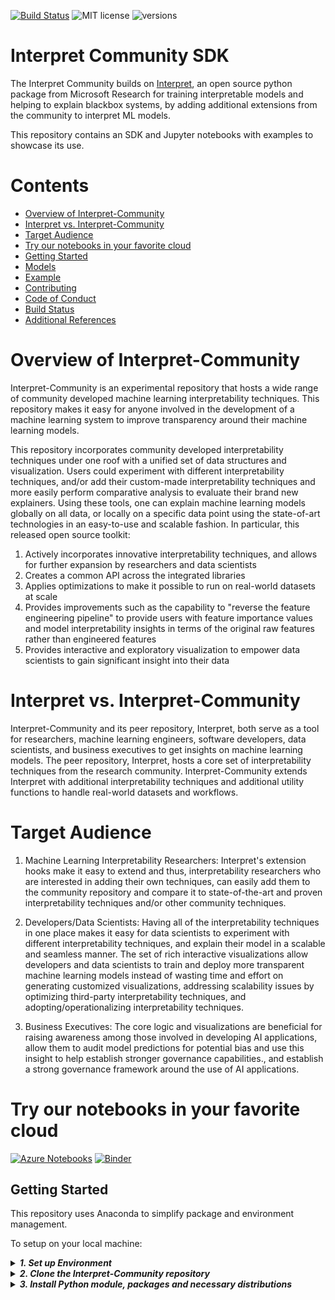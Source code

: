 

[![Build Status](https://dev.azure.com/responsibleai/interpret-extensions/_apis/build/status/interpretml.interpret-community?branchName=master)](https://dev.azure.com/responsibleai/interpret-extensions/_build/latest?definitionId=5&branchName=master)
![MIT license](https://img.shields.io/badge/License-MIT-blue.svg)
![versions](https://img.shields.io/badge/python-2.7%20%7C%203.6-blue)

Interpret Community SDK
=============================================================


The Interpret Community builds on [Interpret](https://github.com/Microsoft/interpret), an open source python package from Microsoft Research for training interpretable models and helping to explain blackbox systems, by adding additional extensions from the community to interpret ML models.

This repository contains an SDK and Jupyter notebooks with examples to showcase its use.

# Contents

- [Overview of Interpret-Community](#intro)
- [Interpret vs. Interpret-Community](#comparison)
- [Target Audience](#target)
- [Try our notebooks in your favorite cloud](#try)
- [Getting Started](#getting-started)
- [Models](#models)
- [Example](#Example)
- [Contributing](#Contributing)
- [Code of Conduct](#code)
- [Build Status](#BuildStatus)
- [Additional References](#Refs)

# <a name="intro"></a>

# Overview of Interpret-Community
Interpret-Community is an experimental repository that hosts a wide range of community developed machine learning interpretability techniques. This repository makes it easy for anyone involved in the development of a machine learning system to improve transparency around their machine learning models.


This repository incorporates community developed interpretability techniques under one roof with a unified set of data structures and visualization. Users could experiment with different interpretability techniques, and/or add their custom-made interpretability techniques and more easily perform comparative analysis to evaluate their brand new explainers. Using these tools, one can explain machine learning models globally on all data, or locally on a specific data point using the state-of-art technologies in an easy-to-use and scalable fashion. In particular, this released open source toolkit:
1. Actively incorporates innovative interpretability techniques, and allows for further expansion by researchers and data scientists
2. Creates a common API across the integrated libraries
3. Applies optimizations to make it possible to run on real-world datasets at scale
4. Provides improvements such as the capability to "reverse the feature engineering pipeline" to provide users with feature importance values and model interpretability insights in terms of the original raw features rather than engineered features
5. Provides interactive and exploratory visualization to empower data scientists to gain significant insight into their data
# <a name="comparison"></a>

# Interpret vs. Interpret-Community


Interpret-Community and its peer repository, Interpret, both serve as a tool for researchers, machine learning engineers, software developers, data scientists, and business executives to get insights on machine learning models. The peer repository, Interpret, hosts a core set of interpretability techniques from the research community. Interpret-Community extends Interpret with additional interpretability techniques and additional utility functions to handle real-world datasets and workflows.



  # <a name="target"></a>

 # Target Audience
1. Machine Learning Interpretability Researchers: Interpret's extension hooks make it easy to extend and thus, interpretability researchers who are interested in adding their own techniques, can easily add them to the community repository and compare it to state-of-the-art and proven interpretability techniques and/or other community techniques.

2. Developers/Data Scientists: Having all of the interpretability techniques in one place makes it easy for data scientists to experiment with different interpretability techniques, and explain their model in a scalable and seamless manner. The set of rich interactive visualizations allow developers and data scientists to train and deploy more transparent machine learning models instead of wasting time and effort on generating customized visualizations, addressing scalability issues by optimizing third-party interpretability techniques, and adopting/operationalizing interpretability techniques.
3. Business Executives: The core logic and visualizations are beneficial for raising awareness among those involved in developing AI applications, allow them to audit model predictions for potential bias and use this insight to help establish stronger governance capabilities., and establish a strong governance framework around the use of AI applications.


# <a name="try"></a>

# Try our notebooks in your favorite cloud

[![Azure Notebooks](https://notebooks.azure.com/launch.png)](https://notebooks.azure.com/import/gh/microsoft/interpret-community)
[![Binder](https://mybinder.org/badge_logo.svg)](https://mybinder.org/v2/gh/interpretml/interpret-community)

<a name="getting started"></a>

## Getting Started

This repository uses Anaconda to simplify package and environment management.

To setup on your local machine:

<details><summary><strong><em>1. Set up Environment</em></strong></summary>

    a. Install Anaconda with Python >= 3.6
       [Miniconda](https://conda.io/projects/conda/en/latest/user-guide/install/index.html) is a quick way to get started.


    b. Create conda environment named interp and install packages

```
    conda create --name interp python=3.6 anaconda

```

    Optional, additional reading:

    - [conda cheat sheet](https://docs.conda.io/projects/conda/en/4.6.0/_downloads/52a95608c49671267e40c689e0bc00ca/conda-cheatsheet.pdf)
    - [jupyter](https://pypi.org/project/jupyter/)
    - [nb_conda](https://github.com/Anaconda-Platform/nb_conda)

<details><summary><strong><em>On Windows: c. Activate conda environment</strong></em></summary>

```
    activate interp
```
</details>

<details><summary><strong><em>On Linux and Mac:</em> c. Activate conda environment</em></strong></summary>

```
    source activate interp
```
</details>
<br></br>
</details>

<details>

<summary><strong><em>2. Clone the Interpret-Community repository</em></strong></summary>

Clone and cd into the repository
```
git clone https://github.com/Microsoft/Interpret-community
cd interpret-community
```
</details>

<details>
<summary><strong><em>3. Install Python module, packages and necessary distributions</em></strong></summary>


```
pip install -e ./python
```
If you intend to run repository tests:
```
pip install -r requirements.txt
```


<details><summary><strong><em>On Windows: </strong></em></summary>

Pytorch installation if desired:
```
    pip install https://download.pytorch.org/whl/cpu/torch-1.3.0%2Bcpu-cp36-cp36m-win_amd64.whl
    pip install torchvision==0.4.1
```

lightgbm installation if desired:
```
    conda install --yes -c conda-forge lightgbm
```

</details>


<details><summary><strong><em>On MacOS: </strong></em></summary>

Pytorch installation if desired:
```
    pip install torch==1.3.0
    pip install torchvision==0.4.1
```

lightgbm installation if desired (requires Homebrew):
```
    brew install libomp
    conda install --yes -c conda-forge lightgbm
```

If installing the package generally gives an error about the `certifi` package, run this first:
```
    pip install --upgrade certifi --ignore-installed
```

</details>

<details>
<summary><strong><em>4. Set up and run Jupyter Notebook server </em></strong></summary>

Install and run Jupyter Notebook
```
if needed:
          pip install jupyter
          conda install nb_conda
then:
jupyter notebook
```
</details>

<!---{% from interpret.ext.blackbox import TabularExplainer %}
--->

# <a name="models"></a>

# Models

[//]: #  (Mehrnoosh todo: this section requires rewording )

[//]: #  (Add ref to
https://docs.microsoft.com/en-us/python/api/azureml-explain-model/azureml.explain.model?view=azure-ml-py)



Any models that are trained on datasets in Python numpy.array, pandas.DataFrame, iml.datatypes.DenseData, or scipy.sparse.csr_matrix format are supported by this API.
The explanation functions accept both models and pipelines as input. If a model is provided, the model must implement the prediction function predict or predict_proba that conforms to the Scikit convention.  If a pipeline script is provided, the explanation function assumes that the running pipeline script returns a prediction. The repository also supports models trained via PyTorch, TensorFlow, and Keras deep learning frameworks. The following are a list of the experimental explainers available in the community repository:




* [SHAP](https://github.com/slundberg/shap) Tree Explainer: SHAP’s tree explainer, which focuses on polynomial time fast SHAP value estimation algorithm specific to trees and ensembles of trees.
* [SHAP](https://github.com/slundberg/shap) Deep Explainer: Based on the explanation from SHAP, Deep Explainer "is a high-speed approximation algorithm for SHAP values in deep learning models that builds on a connection with DeepLIFT described in the SHAP NIPS paper. TensorFlow models and Keras models using the TensorFlow backend are supported (there is also preliminary support for PyTorch)".
* [SHAP](https://github.com/slundberg/shap) Kernel Explainer: SHAP's Kernel explainer uses a specially weighted local linear regression to estimate SHAP values for any model.
* [SHAP](https://github.com/slundberg/shap): SHAP's Linear Explainer computes SHAP values for a linear model, optionally accounting for inter-feature correlations.

* Mimic Explainer: Mimic explainer is based on the idea of [global surrogate models](https://christophm.github.io/interpretable-ml-book/global.html)'s. A global surrogate model is an intrinsically interpretable model that is trained to approximate the predictions of a black box model as accurately as possible. Data scientist can interpret the surrogate model to draw conclusions about the black box model. This repository supporots the following interpretable models as surrogate model: LightGBM (LGBMExplainableModel), Linear/Logistic Regression (LinearExplainableModel), Stochastic Gradient Descent explainable model (SGDExplainableModel), and Decision Tree (DecisionTreeExplainableModel).
* Permutation Feature Importance Explainer: Permutation Feature Importance is a technique used to explain classification and regression models that is inspired by [Breiman's Random Forests paper](https://www.stat.berkeley.edu/%7Ebreiman/randomforest2001.pdf) (section 10). At a high level, it works by randomly shuffling data one feature at a time for the entire dataset and calculating how much the performance metric of interest decreases. The larger the change, the more important that feature is.
* LIME Explainer: LIME Explainer uses the state-of-the-art Local interpretable model-agnostic explanations [(LIME)](https://github.com/marcotcr/lime) algorithm to create local surrogate models. Unlike the global surrogate models, LIME focuses on training local surrogate models to explain individual predictions.

Tabular Explainer: Used with tabular datasets, it currently employs the following logic to invoke the direct SHAP explainers:


| Original Model   | Invoked Explainer  |
|-----|-----|
| Tree-based models | SHAP TreeExplainer|
| Deep Neural Network models| SHAP DeepExplainer|
| Linear models | SHAP LinearExplainer |
| None of the above  | SHAP KernelExplainer |

<a name=Example></a>

# Example

<a name=Contributing></a>

# Contributing
[//]: #  (Vincent: is CLA required when we go public? )

This project welcomes contributions and suggestions.  Most contributions require you to agree to a
Contributor License Agreement (CLA) declaring that you have the right to, and actually do, grant us
the rights to use your contribution. For details, visit https://cla.opensource.microsoft.com.

When you submit a pull request, a CLA bot will automatically determine whether you need to provide
a CLA and decorate the PR appropriately (e.g., status check, comment). Simply follow the instructions
provided by the bot. You will only need to do this once across all repositories using our CLA.

<a name=Code></a>

# Code of Conduct

This project has adopted the [Microsoft Open Source Code of Conduct](https://opensource.microsoft.com/codeofconduct/).
For more information see the [Code of Conduct FAQ](https://opensource.microsoft.com/codeofconduct/faq/) or
contact [opencode@microsoft.com](mailto:opencode@microsoft.com) with any additional questions or comments.

## Reporting Security Issues

[//]: # ( Vincent: can we delete this section? )

Security issues and bugs should be reported privately, via email, to the Microsoft Security
Response Center (MSRC) at [secure@microsoft.com](mailto:secure@microsoft.com). You should
receive a response within 24 hours. If for some reason you do not, please follow up via
email to ensure we received your original message. Further information, including the
[MSRC PGP](https://technet.microsoft.com/en-us/security/dn606155) key, can be found in
the [Security TechCenter](https://technet.microsoft.com/en-us/security/default).

<a name=BuildStatus></a>

# Build Status

[![Build Status](https://dev.azure.com/responsibleai/interpret-extensions/_apis/build/status/microsoft.interpret-community?branchName=master)](https://dev.azure.com/responsibleai/interpret-extensions/_build/latest?definitionId=5&branchName=master)

<a name=Refs></a>

# Additional References
